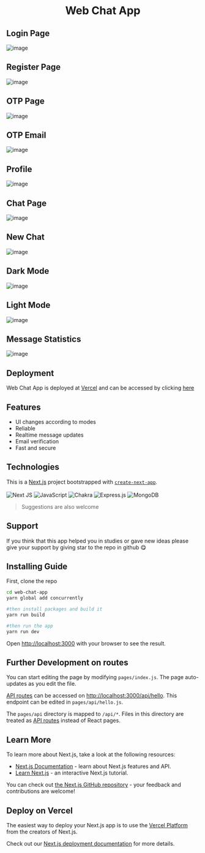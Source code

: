 # <h1 align="center">Web Chat App</h1>

## Login Page
![image](https://user-images.githubusercontent.com/88134306/227575211-22ae017e-d0c8-421f-9440-d326233a3d75.png)

## Register Page
![image](https://user-images.githubusercontent.com/88134306/216806064-6ad51c10-355c-4b7d-9753-eddbea10a3e7.png)

## OTP Page
![image](https://user-images.githubusercontent.com/88134306/227575608-99bd80db-b5d4-4e6d-bae5-2e8b09729643.png)

## OTP Email
![image](https://user-images.githubusercontent.com/88134306/227575982-b580f1f8-0b17-47ea-85ef-5c21112eaf5b.png)

## Profile
![image](https://user-images.githubusercontent.com/88134306/216806091-dd33ecbe-7fb3-431d-8444-3a4dc7d5fd3e.png)

## Chat Page
![image](https://user-images.githubusercontent.com/88134306/216806005-90dd588a-b771-4f92-b8e7-1e857f7567a0.png)

## New Chat
![image](https://user-images.githubusercontent.com/88134306/216806020-a90a267c-3957-4be8-9e1f-c3a1a4d19a93.png)

## Dark Mode
![image](https://user-images.githubusercontent.com/88134306/227576773-06c3a1d2-0a1a-4ab2-8d1f-e06d71408410.png)

## Light Mode
![image](https://user-images.githubusercontent.com/88134306/227576849-78bd8cd5-f148-4633-9543-bc72feea7126.png)

## Message Statistics
![image](https://user-images.githubusercontent.com/88134306/227576979-408f0bfb-9980-49ba-9228-c54d70b566b1.png)


## Deployment

Web Chat App is deployed at [Vercel](https://vercel.com/) and can be accessed by clicking [here](https://web-chat-app-brown.vercel.app//)


## Features

- UI changes according to modes
- Reliable
- Realtime message updates
- Email verification
- Fast and secure


## Technologies

This is a [Next.js](https://nextjs.org/) project bootstrapped with [`create-next-app`](https://github.com/vercel/next.js/tree/canary/packages/create-next-app).
<br />
<br />
<span>
![Next JS](https://img.shields.io/badge/Next-black?style=for-the-badge&logo=next.js&logoColor=white)
</span><span>
![JavaScript](https://img.shields.io/badge/javascript-%23323330.svg?style=for-the-badge&logo=javascript&logoColor=%23F7DF1E)
</span><span>
![Chakra](https://img.shields.io/badge/chakra-%234ED1C5.svg?style=for-the-badge&logo=chakraui&logoColor=white)
</span>
<span>
![Express.js](https://img.shields.io/badge/express.js-%23404d59.svg?style=for-the-badge&logo=express&logoColor=%2361DAFB)
</span>
<span>
![MongoDB](https://img.shields.io/badge/MongoDB-%234ea94b.svg?style=for-the-badge&logo=mongodb&logoColor=white)
</span>


> Suggestions are also welcome

## Support 

If you think that this app helped you in studies or gave new ideas please give your support by giving star to the repo in github 😋

## Installing Guide

First, clone the repo 

```bash 
cd web-chat-app
yarn global add concurrently

#then install packages and build it
yarn run build

#then run the app
yarn run dev
```

Open [http://localhost:3000](http://localhost:3000) with your browser to see the result.

## Further Development on routes

You can start editing the page by modifying `pages/index.js`. The page auto-updates as you edit the file.

[API routes](https://nextjs.org/docs/api-routes/introduction) can be accessed on [http://localhost:3000/api/hello](http://localhost:3000/api/hello). This endpoint can be edited in `pages/api/hello.js`.

The `pages/api` directory is mapped to `/api/*`. Files in this directory are treated as [API routes](https://nextjs.org/docs/api-routes/introduction) instead of React pages.

## Learn More

To learn more about Next.js, take a look at the following resources:

- [Next.js Documentation](https://nextjs.org/docs) - learn about Next.js features and API.
- [Learn Next.js](https://nextjs.org/learn) - an interactive Next.js tutorial.

You can check out [the Next.js GitHub repository](https://github.com/vercel/next.js/) - your feedback and contributions are welcome!

## Deploy on Vercel

The easiest way to deploy your Next.js app is to use the [Vercel Platform](https://vercel.com/new?utm_medium=default-template&filter=next.js&utm_source=create-next-app&utm_campaign=create-next-app-readme) from the creators of Next.js.

Check out our [Next.js deployment documentation](https://nextjs.org/docs/deployment) for more details.
